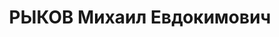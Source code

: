 ---
title: РЫКОВ Михаил Евдокимович
description: '24.07.1899 г.р., м.р.: г. Астрахань, русский, образование: высшее военное

  Сибирский военный округ, начальник отдела штаба

  прож.: г. Новосибирск, д. 3 кв.5

  арестован 01.08.1937

  Обвинение: 58-1б, 58-7, 58-8, 58-11

  Приговор: ВК ВС СССР, 31.10.1937 — ВМН

  Расстрелян 31.10.1937, Новосибирск

  Реабилитация: ВК ВС СССР, 11.06.1956 - за отсутствием состава преступления'
---